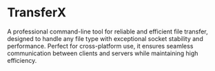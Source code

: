 # TransferX
A professional command-line tool for reliable and efficient file transfer, designed to handle any file type with exceptional socket stability and performance. Perfect for cross-platform use, it ensures seamless communication between clients and servers while maintaining high efficiency.
